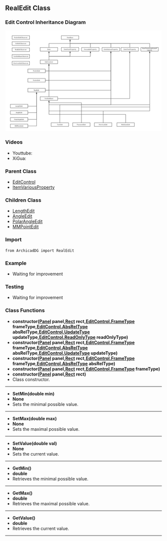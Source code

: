 ## RealEdit Class

### Edit Control Inheritance Diagram

<img src="../../Imgs/edit_control_inheritance_diagram.png" />

### Videos
* Youttube: 
* XiGua: 

### Parent Class
* [EditControl](ArchicadDG_EditControl.md)
* [ItemVariousProperty](../ArchicadDG_ItemVariousProperty.md)

### Children Class
* [LengthEdit](ArchicadDG_LengthEdit.md)
* [AngleEdit](ArchicadDG_AngleEdit.md)
* [PolarAngleEdit](ArchicadDG_PolarAngleEdit.md)
* [MMPointEdit](ArchicadDG_MMPointEdit.md)

### Import
```
from ArchicadDG import RealEdit
``` 

### Example
* Waiting for improvement

### Testing
* Waiting for improvement

### Class Functions

* **constructor([Panel](../ArchicadDG_Panel.md) panel,[Rect](../ArchicadDG_Rect.md) rect,[EditControl.FrameType](ArchicadDG_FrameType.md) frameType,[EditControl.AbsRelType](ArchicadDG_AbsRelType.md) absRelType,[EditControl.UpdateType](ArchicadDG_UpdateType.md) updateType,[EditControl.ReadOnlyType](ArchicadDG_ReadOnlyType.md) readOnlyType)**
* **constructor([Panel](../ArchicadDG_Panel.md) panel,[Rect](../ArchicadDG_Rect.md) rect,[EditControl.FrameType](ArchicadDG_FrameType.md) frameType,[EditControl.AbsRelType](ArchicadDG_AbsRelType.md) absRelType,[EditControl.UpdateType](ArchicadDG_UpdateType.md) updateType)**
* **constructor([Panel](../ArchicadDG_Panel.md) panel,[Rect](../ArchicadDG_Rect.md) rect,[EditControl.FrameType](ArchicadDG_FrameType.md) frameType,[EditControl.AbsRelType](ArchicadDG_AbsRelType.md) absRelType)**
* **constructor([Panel](../ArchicadDG_Panel.md) panel,[Rect](../ArchicadDG_Rect.md) rect,[EditControl.FrameType](ArchicadDG_FrameType.md) frameType)**
* **constructor([Panel](../ArchicadDG_Panel.md) panel,[Rect](../ArchicadDG_Rect.md) rect)**
* Class constructor.
-----

* **SetMin(double min)**
* **None**
* Sets the minimal possible value.
-----

* **SetMax(double max)**
* **None**
* Sets the maximal possible value.
-----

* **SetValue(double val)**
* **None**
* Sets the current value.
-----

* **GetMin()**
* **double**
* Retrieves the minimal possible value.
-----

* **GetMax()**
* **double**
* Retrieves the maximal possible value.
-----

* **GetValue()**
* **double**
* Retrieves the current value.
-----